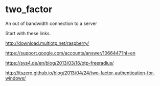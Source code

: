 # two_factor
An out of bandwidth connection to a server

Start with these links.


http://download.multiotp.net/raspberry/

https://support.google.com/accounts/answer/1066447?hl=en

https://sys4.de/en/blog/2013/03/16/otp-freeradius/

http://itszero.github.io/blog/2013/04/24/two-factor-authentication-for-windows/﻿

